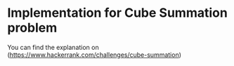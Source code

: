 # Implementation for Cube Summation problem

You can find the explanation on (https://www.hackerrank.com/challenges/cube-summation)
